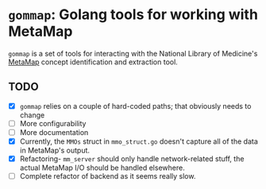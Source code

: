 # `gommap`: Golang tools for working with MetaMap

`gommap` is a set of tools for interacting with the National Library of Medicine's [MetaMap](http://metamap.nlm.nih.gov) concept identification and extraction tool. 

## TODO

- [x] `gommap` relies on a couple of hard-coded paths; that obviously needs to change
- [ ] More configurability
- [ ] More documentation
- [x] Currently, the `MMOs` struct in `mmo_struct.go` doesn't capture all of the data in MetaMap's output. 
- [x] Refactoring- `mm_server` should only handle network-related stuff, the actual MetaMap I/O should be handled elsewhere.
- [ ] Complete refactor of backend as it seems really slow.
